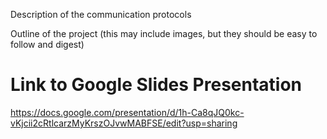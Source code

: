 Description of the communication protocols


Outline of the project (this may include images, but they should be easy to follow and digest)

# Link to Google Slides Presentation
https://docs.google.com/presentation/d/1h-Ca8qJQ0kc-vKjcii2cRtlcarzMyKrszOJvwMABFSE/edit?usp=sharing
